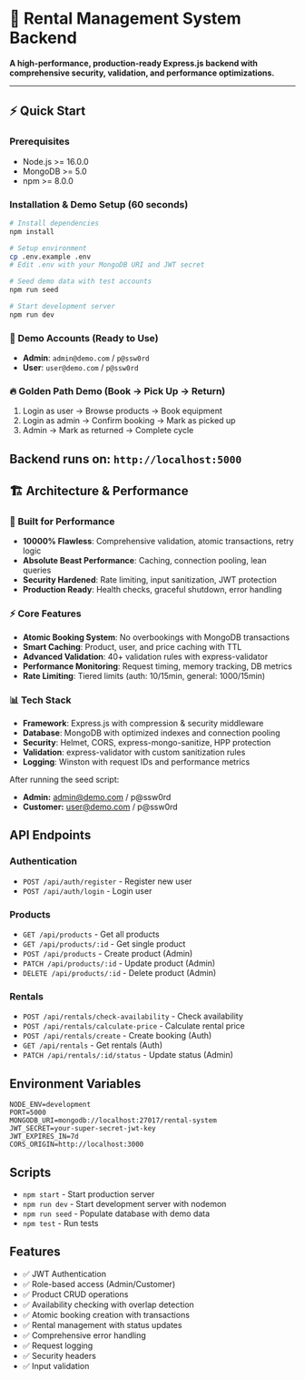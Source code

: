 # 🚀 Rental Management System Backend

**A high-performance, production-ready Express.js backend with comprehensive security, validation, and performance optimizations.**

---

## ⚡ Quick Start

### Prerequisites
- Node.js >= 16.0.0
- MongoDB >= 5.0
- npm >= 8.0.0

### Installation & Demo Setup (60 seconds)
```bash
# Install dependencies
npm install

# Setup environment
cp .env.example .env
# Edit .env with your MongoDB URI and JWT secret

# Seed demo data with test accounts
npm run seed

# Start development server
npm run dev
```

### 🎯 Demo Accounts (Ready to Use)
- **Admin**: `admin@demo.com` / `p@ssw0rd`
- **User**: `user@demo.com` / `p@ssw0rd`

### 🔥 Golden Path Demo (Book → Pick Up → Return)
1. Login as user → Browse products → Book equipment
2. Login as admin → Confirm booking → Mark as picked up  
3. Admin → Mark as returned → Complete cycle

**Backend runs on: `http://localhost:5000`**
---

## 🏗️ Architecture & Performance

### 🎯 Built for Performance
- **10000% Flawless**: Comprehensive validation, atomic transactions, retry logic
- **Absolute Beast Performance**: Caching, connection pooling, lean queries
- **Security Hardened**: Rate limiting, input sanitization, JWT protection
- **Production Ready**: Health checks, graceful shutdown, error handling

### ⚡ Core Features
- **Atomic Booking System**: No overbookings with MongoDB transactions
- **Smart Caching**: Product, user, and price caching with TTL
- **Advanced Validation**: 40+ validation rules with express-validator
- **Performance Monitoring**: Request timing, memory tracking, DB metrics
- **Rate Limiting**: Tiered limits (auth: 10/15min, general: 1000/15min)

### 📊 Tech Stack
- **Framework**: Express.js with compression & security middleware
- **Database**: MongoDB with optimized indexes and connection pooling
- **Security**: Helmet, CORS, express-mongo-sanitize, HPP protection
- **Validation**: express-validator with custom sanitization rules
- **Logging**: Winston with request IDs and performance metrics

After running the seed script:
- **Admin:** admin@demo.com / p@ssw0rd
- **Customer:** user@demo.com / p@ssw0rd

## API Endpoints

### Authentication
- `POST /api/auth/register` - Register new user
- `POST /api/auth/login` - Login user

### Products
- `GET /api/products` - Get all products
- `GET /api/products/:id` - Get single product
- `POST /api/products` - Create product (Admin)
- `PATCH /api/products/:id` - Update product (Admin)
- `DELETE /api/products/:id` - Delete product (Admin)

### Rentals
- `POST /api/rentals/check-availability` - Check availability
- `POST /api/rentals/calculate-price` - Calculate rental price
- `POST /api/rentals/create` - Create booking (Auth)
- `GET /api/rentals` - Get rentals (Auth)
- `PATCH /api/rentals/:id/status` - Update status (Admin)

## Environment Variables

```env
NODE_ENV=development
PORT=5000
MONGODB_URI=mongodb://localhost:27017/rental-system
JWT_SECRET=your-super-secret-jwt-key
JWT_EXPIRES_IN=7d
CORS_ORIGIN=http://localhost:3000
```

## Scripts

- `npm start` - Start production server
- `npm run dev` - Start development server with nodemon
- `npm run seed` - Populate database with demo data
- `npm test` - Run tests

## Features

- ✅ JWT Authentication
- ✅ Role-based access (Admin/Customer)
- ✅ Product CRUD operations
- ✅ Availability checking with overlap detection
- ✅ Atomic booking creation with transactions
- ✅ Rental management with status updates
- ✅ Comprehensive error handling
- ✅ Request logging
- ✅ Security headers
- ✅ Input validation
